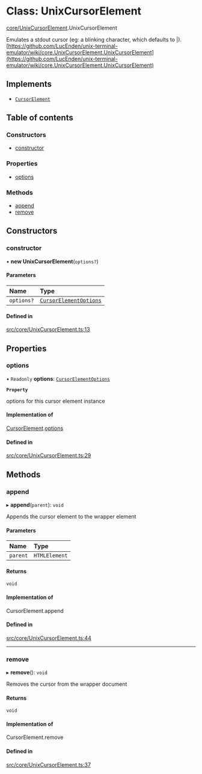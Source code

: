 # Class: UnixCursorElement

[core/UnixCursorElement](../wiki/core.UnixCursorElement).UnixCursorElement

Emulates a stdout cursor (eg: a blinking character, which defaults to |).
[https://github.com/LucEnden/unix-terminal-emulator/wiki/core.UnixCursorElement.UnixCursorElement](https://github.com/LucEnden/unix-terminal-emulator/wiki/core.UnixCursorElement.UnixCursorElement)

## Implements

- [`CursorElement`](../wiki/types.CursorElement.CursorElement)

## Table of contents

### Constructors

- [constructor](../wiki/core.UnixCursorElement.UnixCursorElement#constructor)

### Properties

- [options](../wiki/core.UnixCursorElement.UnixCursorElement#options)

### Methods

- [append](../wiki/core.UnixCursorElement.UnixCursorElement#append)
- [remove](../wiki/core.UnixCursorElement.UnixCursorElement#remove)

## Constructors

### constructor

• **new UnixCursorElement**(`options?`)

#### Parameters

| Name | Type |
| :------ | :------ |
| `options?` | [`CursorElementOptions`](../wiki/types.CursorElementOptions.CursorElementOptions) |

#### Defined in

[src/core/UnixCursorElement.ts:13](https://github.com/LucEnden/unix-terminal-emulator/blob/70224fc/src/core/UnixCursorElement.ts#L13)

## Properties

### options

• `Readonly` **options**: [`CursorElementOptions`](../wiki/types.CursorElementOptions.CursorElementOptions)

**`Property`**

options for this cursor element instance

#### Implementation of

[CursorElement](../wiki/types.CursorElement.CursorElement).[options](../wiki/types.CursorElement.CursorElement#options)

#### Defined in

[src/core/UnixCursorElement.ts:29](https://github.com/LucEnden/unix-terminal-emulator/blob/70224fc/src/core/UnixCursorElement.ts#L29)

## Methods

### append

▸ **append**(`parent`): `void`

Appends the cursor element to the wrapper element

#### Parameters

| Name | Type |
| :------ | :------ |
| `parent` | `HTMLElement` |

#### Returns

`void`

#### Implementation of

CursorElement.append

#### Defined in

[src/core/UnixCursorElement.ts:44](https://github.com/LucEnden/unix-terminal-emulator/blob/70224fc/src/core/UnixCursorElement.ts#L44)

___

### remove

▸ **remove**(): `void`

Removes the cursor from the wrapper document

#### Returns

`void`

#### Implementation of

CursorElement.remove

#### Defined in

[src/core/UnixCursorElement.ts:37](https://github.com/LucEnden/unix-terminal-emulator/blob/70224fc/src/core/UnixCursorElement.ts#L37)
